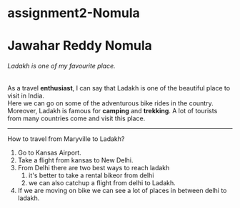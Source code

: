 # assignment2-Nomula
# Jawahar Reddy Nomula

###### Ladakh is one of my favourite place.

As a travel **enthusiast**, I can say that Ladakh is one of the beautiful place to visit in India.<br> Here we can go on some of the adventurous bike rides in the country.<br> Moreover, Ladakh is famous for **camping** and **trekking**. A lot of tourists from many countries come and visit this place.

---

How to travel from Maryville to Ladakh?
1. Go to Kansas Airport.
2. Take a flight from kansas to New Delhi.
3. From Delhi there are two best ways to reach ladakh
    1. it's better to take a rental bikeor from delhi
    2. we can also catchup a flight from delhi to Ladakh.
4. If we are moving on bike we can see a lot of places in between delhi to ladakh.